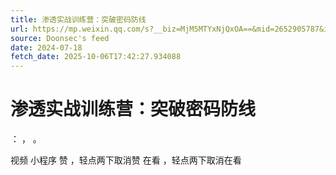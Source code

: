 ```yaml
---
title: 渗透实战训练营：突破密码防线
url: https://mp.weixin.qq.com/s?__biz=MjM5MTYxNjQxOA==&mid=2652905787&idx=1&sn=ae94c8fcd3b687446219b2dd1c347752
source: Doonsec's feed
date: 2024-07-18
fetch_date: 2025-10-06T17:42:27.934088
---
```


# 渗透实战训练营：突破密码防线

：
，
。

视频
小程序
赞
，轻点两下取消赞
在看
，轻点两下取消在看
